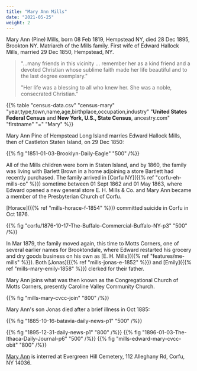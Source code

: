 ```yaml
---
title: "Mary Ann Mills"
date: "2021-05-25"
weight: 2
---
```


Mary Ann (Pine) Mills, born 08 Feb 1819, Hempstead NY, died 28 Dec 1895, Brookton NY. Matriarch of the Mills family. First wife of Edward Hallock Mills, married 29 Dec 1850, Hempstead, NY.

<!--more-->

<blockquote>
<p>"...many friends in this vicinity ... remember her as a kind friend and a devoted Christian whose sublime faith made her life beautiful and to the last degree exemplary."
</p>
<p>
"Her life was a blessing to all who knew her. She was a noble, consecrated Christian."
</p>
</blockquote>

{{% table "census-data.csv" "census-mary" "year,type,town,name,age,birthplace,occupation,industry" "**United States Federal Census** and **New York, U.S., State Census**, ancestry.com" "firstname" "=" "Mary" %}}

Mary Ann Pine of Hempstead Long Island marries Edward Hallock Mills, then of Castleton Staten Island, on 29 Dec 1850:

{{% fig "1851-01-03-Brooklyn-Daily-Eagle" "500" /%}}

All of the Mills children were born in Staten Island, and by 1860, the family was living with Barlett Brown in a home adjoining a store Bartlett had recently purchased. The family arrived in [Corfu NY]({{% ref "corfu-eh-mills-co" %}}) sometime between 01 Sept 1862 and 01 May 1863, where  Edward opened a new general store E. H. Mills & Co. and Mary Ann became a member of the Presbyterian Church of Corfu.

[Horace]({{% ref "mills-horace-f-1854" %}}) committed suicide in Corfu in Oct 1876. 

{{% fig "corfu/1876-10-17-The-Buffalo-Commercial-Buffalo-NY-p3" "500" /%}}

In Mar 1879, the family moved again, this time to Motts Corners, one of several earlier names for Brooktondale, where Edward restarted his grocery and dry goods business on his own as [E. H. Mills]({{% ref "features/me-mills" %}}). Both [Jonas]({{% ref "mills-jonas-e-1852" %}}) and [Emily]({{% ref "mills-mary-emily-1858" %}}) clerked for their father. 

Mary Ann joins what was then known as the Congregational Church of Motts Corners, presently Caroline Valley Community Church.

{{% fig "mills-mary-cvcc-join" "800" /%}}

Mary Ann's son Jonas died after a brief illness in Oct 1885: 

{{% fig "1885-10-16-batavia-daily-news-p1" "500" /%}}

{{% fig "1895-12-31-daily-news-p1" "800" /%}}
{{% fig "1896-01-03-The-Ithaca-Daily-Journal-p6" "500" /%}}
{{% fig "mills-edward-mary-cvcc-obit" "800" /%}}

 
[Mary Ann](https://www.findagrave.com/memorial/75958702/mary-ann-mills) is interred at Evergreen Hill Cemetery, 112 Alleghany Rd, Corfu, NY 14036.
